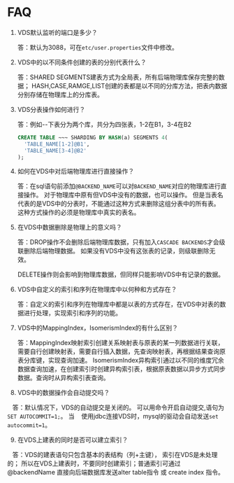 # FAQ

1. VDS默认监听的端口是多少？ 
	
	答：默认为3088，可在`etc/user.properties`文件中修改。


2. VDS中的以不同条件创建的表的分别代表什么？

    答：SHARED SEGMENTS建表方式为全局表，所有后端物理库保存完整的数据；
        HASH,CASE,RAMGE,LIST创建的表都是以不同的分库方法，把表内数据分别存储在物理库上的分库表。
 
3. VDS分表操作如何进行？

    答：例如--下表分为两个库，共分为四张表，1-2在B1，3-4在B2
    ```sql
    CREATE TABLE ~~~ SHARDING BY HASH(a) SEGMENTS 4(
      'TABLE_NAME[1-2]@B1',
      'TABLE_NAME[3-4]@B2'
    );
    ``` 
        
4. 如何在VDS中对后端物理库进行直接操作？

    答：在sql语句前添加`@BACKEND_NAME`可以对`BACKEND_NAME`对应的物理库进行直接操作。
     对于物理库中原有但VDS中没有的数据，也可以操作。
     但是当表名代表的是VDS中的分表时，不能通过这种方式来删除这组分表中的所有表。
     这种方式操作的必须是物理库中真实的表名。
 
    
5. 在VDS中数据删除是物理上的意义吗？

    答：DROP操作不会删除后端物理库数据，只有加入`CASCADE BACKENDS`才会级联删除后端物理数据。
    如果没有VDS中没有这张表的记录，则级联删除无效。
    
    DELETE操作则会影响到物理库数据，但同样只能影响VDS中有记录的数据。
    
    
6. VDS中自定义的索引和序列在物理库中以何种和方式存在？

    答：自定义的索引和序列在物理库中都是以表的方式存在，在VDS中对表的数据进行处理，实现索引和序列的功能。
  
  
7. VDS中的MappingIndex，IsomerismIndex的有什么区别？
   
    答：MappingIndex映射索引创建关系映射表与原表的某一列数据进行关联，需要自行创建映射表，需要自行插入数据，先查询映射表，再根据结果查询原表分库键，实现查询加速。
    IsomerismIndex异构索引通过以不同的维度冗余数据查询加速，在创建索引时创建异构索引表，根据原表数据以异步方式同步数据。查询时从异构索引表查询。
    
    
8. VDS中的数据操作会自动提交吗？
    
    答：默认情况下，VDS的自动提交是关闭的。 可以用命令开启自动提交,语句为`SET AUTOCOMMIT=1;`。 当
    使用jdbc连接VDS时，mysql的驱动会自动发送`set autocommit=1`。
    
9. 在VDS上建表的同时是否可以建立索引？

    答：VDS的建表语句只包含基本的表结构（列+主键）， 索引在VDS是未处理的； 所以在VDS上建表时，不要同时创建索引；普通索引可通过@backendName 直接向后端数据库发送alter table指令 或 create index 指令。 

    

    
